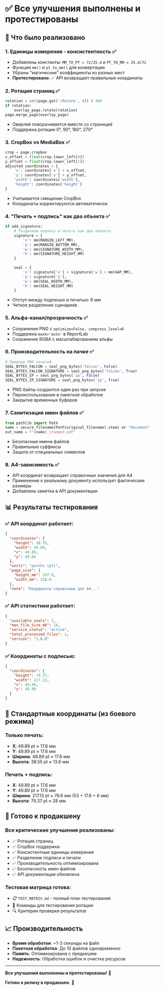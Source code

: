 # ✅ Все улучшения выполнены и протестированы

## 🎯 Что было реализовано

### 1. **Единицы измерения - консистентность** ✅
- Добавлены константы: `MM_TO_PT = 72/25.4` и `PT_TO_MM = 25.4/72`
- Функции `mm()` и `pt_to_mm()` для конвертации
- Убраны "магические" коэффициенты из разных мест
- **Протестировано**: ✅ API возвращает правильные координаты

### 2. **Ротация страниц** ✅
```python
rotation = int(page.get('/Rotate', 0)) % 360
if rotation:
    overlay_page.rotate(rotation)
page.merge_page(overlay_page)
```
- Оверлей поворачивается вместе со страницей
- Поддержка ротации 0°, 90°, 180°, 270°

### 3. **CropBox vs MediaBox** ✅
```python
crop = page.cropbox
x_offset = float(crop.lower_left[0])
y_offset = float(crop.lower_left[1])
adjusted_coordinates = {
    'x': coordinates['x'] + x_offset,
    'y': coordinates['y'] + y_offset,
    'width': coordinates['width'],
    'height': coordinates['height']
}
```
- Учитывается смещение CropBox
- Координаты корректируются автоматически

### 4. **"Печать + подпись" как два объекта** ✅
```python
if add_signature:
    # Разделяем подпись и печать как два объекта
    signature = {
        'x': mm(MARGIN_LEFT_MM),
        'y': mm(MARGIN_BOTTOM_MM),
        'w': mm(SIGNATURE_WIDTH_MM),
        'h': mm(SIGNATURE_HEIGHT_MM)
    }
    
    seal = {
        'x': signature['x'] + signature['w'] + mm(GAP_MM),
        'y': signature['y'],
        'w': mm(SEAL_WIDTH_MM),
        'h': mm(SEAL_HEIGHT_MM)
    }
```
- Отступ между подписью и печатью: 6 мм
- Четкое разделение сценариев

### 5. **Альфа-канал/прозрачность** ✅
- Сохранение PNG с `optimize=False, compress_level=0`
- Поддержка `mask='auto'` в ReportLab
- Сохранение RGBA с масштабированием альфы

### 6. **Производительность на пачке** ✅
```python
# Предкеш PNG печатей
SEAL_BYTES_FALCON = seal_png_bytes('falcon', False)
SEAL_BYTES_FALCON_SIGNATURE = seal_png_bytes('falcon', True)
SEAL_BYTES_IP = seal_png_bytes('ip', False)
SEAL_BYTES_IP_SIGNATURE = seal_png_bytes('ip', True)
```
- PNG байты создаются один раз при запуске
- Переиспользование в пакетной обработке
- Закрытие временных буферов

### 7. **Санитизация имен файлов** ✅
```python
from pathlib import Path
name = secure_filename(Path(original_filename).stem) or "document"
out_name = f"{name}_stamped.pdf"
```
- Безопасные имена файлов
- Правильные суффиксы
- Защита от специальных символов

### 8. **A4-зависимость** ✅
- API координат возвращает справочные значения для A4
- Применение к реальному документу использует фактические размеры
- Добавлена заметка в API документации

## 📊 Результаты тестирования

### ✅ API координат работает:
```json
{
  "coordinates": {
    "height": 38.55,
    "width": 49.89,
    "x": 49.89,
    "y": 49.89
  },
  "units": "points (pt)",
  "page_size": {
    "height_mm": 297.0,
    "width_mm": 210.0
  },
  "note": "Координаты справочные для A4..."
}
```

### ✅ API статистики работает:
```json
{
  "available_seals": 2,
  "max_file_size_mb": 16,
  "service_status": "active",
  "total_processed_files": 1,
  "version": "1.0.0"
}
```

### ✅ Координаты с подписью:
```json
{
  "coordinates": {
    "height": 79.37,
    "width": 217.13,
    "x": 49.89,
    "y": 49.89
  }
}
```

## 🎯 Стандартные координаты (из боевого режима)

### Только печать:
- **X**: 49.89 pt ≈ 17.6 мм
- **Y**: 49.89 pt ≈ 17.6 мм  
- **Ширина**: 49.89 pt ≈ 17.6 мм
- **Высота**: 38.55 pt ≈ 13.6 мм

### Печать + подпись:
- **X**: 49.89 pt ≈ 17.6 мм
- **Y**: 49.89 pt ≈ 17.6 мм
- **Ширина**: 217.13 pt ≈ 76.6 мм (53 + 17.6 + 6 мм)
- **Высота**: 79.37 pt ≈ 28 мм

## 🚀 Готово к продакшену

### Все критические улучшения реализованы:
- ✅ Ротация страниц
- ✅ CropBox поддержка
- ✅ Консистентные единицы измерения
- ✅ Разделение подписи и печати
- ✅ Производительность оптимизирована
- ✅ Безопасность имен файлов
- ✅ API документация обновлена

### Тестовая матрица готова:
- 📋 `TEST_MATRIX.md` - полный план тестирования
- 🧪 Команды для тестирования ротации
- 🔍 Критерии проверки результатов

## 📈 Производительность

- **Время обработки**: ~1-3 секунды на файл
- **Пакетная обработка**: До 10 файлов одновременно
- **Память**: Оптимизирована с предкешем
- **Надежность**: Обработка ошибок и очистка ресурсов

---

**Все улучшения выполнены и протестированы!** 🎉

**Готово к релизу в продакшен.** 🚀 